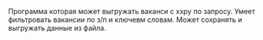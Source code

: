 Программа которая может выгружать ваканси с ххру по запросу. 
Умеет фильтровать вакансии по з/п и ключевм словам. 
Может сохранять и выгружать данные из файла.